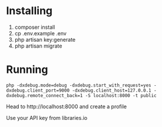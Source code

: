 # Installing

1. composer install
2. cp .env.example .env
3. php artisan key:generate
4. php artisan migrate

# Running

```
php -dxdebug.mode=debug -dxdebug.start_with_request=yes -dxdebug.client_port=9000 -dxdebug.client_host=127.0.0.1 -dxdebug.remote_connect_back=1 -S localhost:8000 -t public
```

Head to http://localhost:8000 and create a profile

Use your API key from libraries.io
